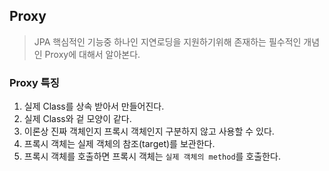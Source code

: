 ## Proxy

> JPA 핵심적인 기능중 하나인 지연로딩을 지원하기위해 존재하는 필수적인 개념인 Proxy에 대해서 알아본다.

### Proxy 특징
1. 실제 Class를 상속 받아서 만들어진다.
2. 실제 Class와 겉 모양이 같다.
3. 이론상 진짜 객체인지 프록시 객체인지 구분하지 않고 사용할 수 있다.
4. 프록시 객체는 실제 객체의 참조(target)를 보관한다.
5. 프록시 객체를 호출하면 프록시 객체는 `실제 객체의 method`를 호출한다.